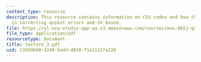 ```yaml
---
content_type: resource
description: This resource contains information on CSS codes and how these codes help
  in correcting quibit errors and GV bound.
file: https://ol-ocw-studio-app-qa.s3.amazonaws.com/courses/mas-865j-quantum-information-science-spring-2006/135b9b8042485eddd0f8f1e2122fa228_lecture_3.pdf
file_type: application/pdf
resourcetype: Document
title: lecture_3.pdf
uid: 135b9b80-4248-5edd-d0f8-f1e2122fa228
---
```

